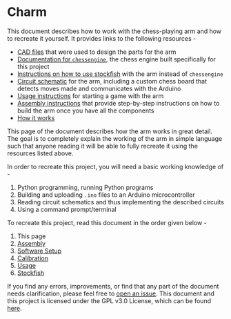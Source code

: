 # Charm
This document describes how to work with the chess-playing arm and how to recreate it yourself. It provides links to the following resources -

- [CAD files](https://github.com/hrushikeshrv/charm/tree/main/data/cad) that were used to design the parts for the arm
- [Documentation for `chessengine`](https://chessengine.readthedocs.io/en/latest), the chess engine built specifically for this project
- [Instructions on how to use stockfish](./stockfish.md) with the arm instead of `chessengine`
- [Circuit schematic](https://github.com/hrushikeshrv/charm/tree/main/data/schematics) for the arm, including a custom chess board that detects moves made and communicates with the Arduino
- [Usage instructions](./usage.md) for starting a game with the arm
- [Assembly instructions](./assemble.md) that provide step-by-step instructions on how to build the arm once you have all the components
- [How it works](./working.md)


This page of the document describes how the arm works in great detail. The goal is to completely explain the working of the arm in simple language such that anyone reading it will be able to fully recreate it using the resources listed above.

In order to recreate this project, you will need a basic working knowledge of -
1. Python programming, running Python programs
2. Building and uploading `.ino` files to an Arduino microcontroller
3. Reading circuit schematics and thus implementing the described circuits
4. Using a command prompt/terminal

To recreate this project, read this document in the order given below -

1. This page
2. [Assembly](./assemble.md)
3. [Software Setup](./software-setup.md)
4. [Calibration](./calibration.md)
5. [Usage](./usage.md)
6. [Stockfish](./stockfish.md)

If you find any errors, improvements, or find that any part of the document needs clarification, please feel free to [open an issue](https://github.com/hrushikeshrv/charm/issues). This document and this project is licensed under the GPL v3.0 License, which can be found [here](https://github.com/hrushikeshrv/charm/blob/main/LICENSE).
